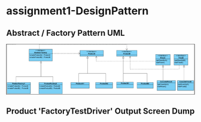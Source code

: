 # assignment1-DesignPattern

## Abstract / Factory Pattern UML
![umlPattern](abstractFactoryPatternUML.PNG)

## Product 'FactoryTestDriver' Output Screen Dump


